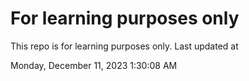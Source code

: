 # For learning purposes only
This repo is for learning purposes only.
Last updated at

Monday, December 11, 2023 1:30:08 AM

